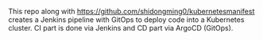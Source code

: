 This repo along with https://github.com/shidongming0/kubernetesmanifest creates a Jenkins pipeline with GitOps to deploy code into a Kubernetes cluster. CI part is done via Jenkins and CD part via ArgoCD (GitOps).